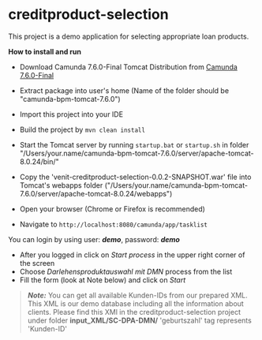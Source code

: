 # creditproduct-selection

This project is a demo application for selecting appropriate loan products. 

**How to install and run**

 - Download Camunda 7.6.0-Final Tomcat Distribution from
   [Camunda 7.6.0-Final](https://camunda.org/download/)
 - Extract package into user's home (Name of the folder should be "camunda-bpm-tomcat-7.6.0")
 - Import this project into your IDE
 - Build the project by `mvn clean install`
 
 - Start the Tomcat server by running `startup.bat` or `startup.sh` in folder "/Users/your.name/camunda-bpm-tomcat-7.6.0/server/apache-tomcat-8.0.24/bin/"
 - Copy the 'venit-creditproduct-selection-0.0.2-SNAPSHOT.war' file into Tomcat's webapps folder ("/Users/your.name/camunda-bpm-tomcat-7.6.0/server/apache-tomcat-8.0.24/webapps")
 - Open your browser (Chrome or Firefox is recommended)
 - Navigate to `http://localhost:8080/camunda/app/tasklist`

You can login by using user: ***demo***, password: ***demo***

 - After you logged in click on *Start process* in the upper right
   corner of the screen
 - Choose *Darlehensproduktauswahl mit DMN* process from the list
 - Fill the form (look at Note below) and click on *Start*

> ***Note:*** You can get all available Kunden-IDs from our prepared XML. This XML is our demo database including all the information about clients. Please find this XMl in the creditproduct-selection project under folder **input_XML/SC-DPA-DMN/**
> 'geburtszahl' tag represents 'Kunden-ID'
